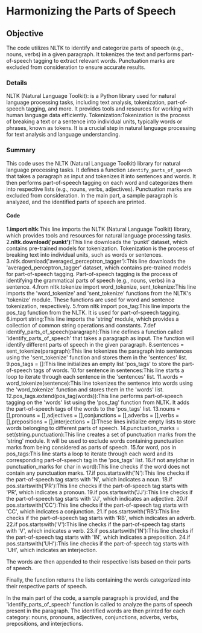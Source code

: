 #  Harmonizing the Parts of Speech 
## Objective
The code utilizes NLTK to identify and categorize parts of speech (e.g., nouns, verbs) in a given paragraph. It tokenizes the text and performs part-of-speech tagging to 
extract relevant words. Punctuation marks are excluded from consideration to ensure accurate results.
### Details
NLTK (Natural Language Toolkit): is a Python library used for natural language processing tasks, including text analysis, tokenization, part-of-speech tagging, and more. It provides tools and resources for working with human language data efficiently.
Tokenization:Tokenization is the process of breaking a text or a sentence into individual units, typically words or phrases, known as tokens. It is a crucial step in natural language processing for text analysis and language understanding.
### Summary
This code uses the NLTK (Natural Language Toolkit) library for natural language processing tasks. It defines a function `identify_parts_of_speech` that takes a paragraph as input and tokenizes it into sentences and words. It then performs part-of-speech tagging on each word and categorizes them into respective lists (e.g., nouns, verbs, adjectives). Punctuation marks are excluded from consideration. In the main part, a sample paragraph is analyzed, and the identified parts of speech are printed.
#### Code
1.**import nltk**:This line imports the NLTK (Natural Language Toolkit) library, which provides tools and resources for natural language processing tasks.<br />
2.**nltk.download('punkt')**:This line downloads the 'punkt' dataset, which contains pre-trained models for tokenization. Tokenization is the process of breaking text into individual units, such as words or sentences.
3.nltk.download('averaged_perceptron_tagger'):This line downloads the 'averaged_perceptron_tagger' dataset, which contains pre-trained models for part-of-speech tagging. Part-of-speech tagging is the process of identifying the grammatical parts of speech (e.g., nouns, verbs) in a sentence.
4.from nltk.tokenize import word_tokenize, sent_tokenize:This line imports the 'word_tokenize' and 'sent_tokenize' functions from the NLTK's 'tokenize' module. These functions are used for word and sentence tokenization, respectively. 
5.from nltk import pos_tag:This line imports the pos_tag function from the NLTK. It is used for part-of-speech tagging.
6.import string:This line imports the 'string' module, which provides a collection of common string operations and constants.
7.def identify_parts_of_speech(paragraph):This line defines a function called 'identify_parts_of_speech' that takes a paragraph as input. The function will identify different parts of speech in the given paragraph.
8.sentences = sent_tokenize(paragraph):This line tokenizes the paragraph into sentences using the 'sent_tokenize' function and stores them in the 'sentences' list.
9.pos_tags = []:This line initializes an empty list 'pos_tags' to store the part-of-speech tags of words.
10.for sentence in sentences:This line starts a loop to iterate through each sentence in the 'sentences' list.
11.words = word_tokenize(sentence):This line tokenizes the sentence into words using the 'word_tokenize' function and stores them in the 'words' list.
12.pos_tags.extend(pos_tag(words)):This line performs part-of-speech tagging on the 'words' list using the 'pos_tag' function from NLTK. It adds the part-of-speech tags of the words to the 'pos_tags' list.
13.nouns = [],pronouns = [],adjectives = [],conjunctions = [],adverbs = [],verbs = [],prepositions = [],interjections = []:These lines initialize empty lists to store words belonging to different parts of speech.
14.punctuation_marks = set(string.punctuation):This line creates a set of punctuation marks from the 'string' module. It will be used to exclude words containing punctuation marks from being considered as parts of speech.
15.for word, pos in pos_tags:This line starts a loop to iterate through each word and its corresponding part-of-speech tag in the 'pos_tags' list.
16.if not any(char in punctuation_marks for char in word):This line checks if the word does not contain any punctuation marks.
17.if pos.startswith('N'):This line checks if the part-of-speech tag starts with 'N', which indicates a noun.
18.if pos.startswith('PR'):This line checks if the part-of-speech tag starts with 'PR', which indicates a pronoun.
19.if pos.startswith('JJ'):This line checks if the part-of-speech tag starts with 'JJ', which indicates an adjective.
20.if pos.startswith('CC'):This line checks if the part-of-speech tag starts with 'CC', which indicates a conjunction.
21.if pos.startswith('RB'):This line checks if the part-of-speech tag starts with 'RB', which indicates an adverb.
22.if pos.startswith('V'):This line checks if the part-of-speech tag starts with 'V', which indicates a verb.
23.if pos.startswith('IN'):This line checks if the part-of-speech tag starts with 'IN', which indicates a preposition.
24.if pos.startswith('UH'):This line checks if the part-of-speech tag starts with 'UH', which indicates an interjection.

The words are then appended to their respective lists based on their parts of speech.

Finally, the function returns the lists containing the words categorized into their respective parts of speech.

In the main part of the code, a sample paragraph is provided, and the 'identify_parts_of_speech' function is called to analyze the parts of speech present in the paragraph. The identified words are then printed for each category: nouns, pronouns, adjectives, conjunctions, adverbs, verbs, prepositions, and interjections.









